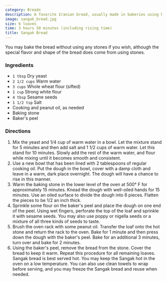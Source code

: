 ```yaml
---
category: Breads
description: A favorite Iranian bread, usually made in bakeries using hot gravel stones.
image: sangak_bread.jpg
size: 6 loaves
time: 3 hours 50 minutes (including rising time)
title: Sangak Bread
---
```


You may bake the bread without using any stones if you wish, although the special flavor and shape of the bread does come from using stones.

### Ingredients

* `1 tbsp` Dry yeast
* `2 1/2 cups` Warm water
* `3 cups` Whole wheat flour (sifted)
* `1 cup` Strong white flour
* `4 tbsp` Sesame seeds
* `1 1/2 tsp` Salt
* Cooking and peanut oil, as needed
* Baking stone
* Baker's peel

### Directions

1. Mix the yeast and 1/4 cup of warm water in a bowl. Let the mixture stand for 5 minutes and then add salt and 1 1/2 cups of warm water. Let this stand for 10 minutes. Slowly add the rest of the warm water, and flour while mixing until it becomes smooth and consistent. 
2. Use a new bowl that has been lined with 2 tablespoons of regular cooking oil. Put the dough in the bowl, cover with a damp cloth and leave in a warm, dark place overnight. The dough will have a chance to rise in this manner.
3. Warm the baking stone in the lower level of the oven at 500° F for approximately 15 minutes. Knead the dough with well-oiled hands for 15 minutes. Use an oiled surface to divide the dough into 6 pieces. Flatten the pieces to be 1/2 an inch thick. 
4. Sprinkle some flour on the baker's peel and place the dough on one end of the peel. Using wet fingers, perforate the top of the loaf and sprinkle it with sesame seeds. You may also use poppy or nigella seeds or a mixture of all three kinds of seeds to taste.
5. Brush the oven rack with some peanut oil. Transfer the loaf onto the hot stone and return the rack to the oven. Bake for 1 minute and then press down the dough with the baker's peel. Bake for an additional 3 minutes, turn over and bake for 2 minutes. 
6. Using the baker's peel, remove the bread from the stone. Cover the bread to keep it warm. Repeat this procedure for all remaining loaves. Sangak bread is best served hot. You may keep the Sangak hot in the oven on a low temperature. You can also use clean towels to wrap before serving, and you may freeze the Sangak bread and reuse when needed.